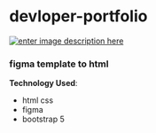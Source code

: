 # devloper-portfolio


[![enter image description here](https://i.ibb.co/njcPGxz/screencapture-omar4321-github-io-devloper-portfolio-2021-11-26-22-57-09.png)](https://omar4321.github.io/devloper-portfolio/)

###  figma template to html



**Technology Used**: 

 - html css 
 -  figma
 -  bootstrap 5
